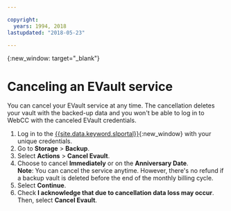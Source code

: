 ```yaml
---

copyright:
  years: 1994, 2018
lastupdated: "2018-05-23"

---
```

{:new_window: target="_blank"}

# Canceling an EVault service

You can cancel your EVault service at any time. The cancellation deletes your vault with the backed-up data and you won't be able to log in to WebCC with the canceled EVault credentials.

1. Log in to the [{{site.data.keyword.slportal}}](https://control.softlayer.com/){:new_window} with your unique credentials.
2. Go to **Storage** > **Backup**. 
2. Select **Actions** > **Cancel Evault**.
3. Choose to cancel **Immediately** or on the **Anniversary Date**. <br/> **Note**: You can cancel the service anytime. However, there's no refund if a backup vault is deleted before the end of the monthly billing cycle.
4. Select **Continue**.
4. Check **I acknowledge that due to cancellation data loss may occur**. Then, select **Cancel Evault**.


